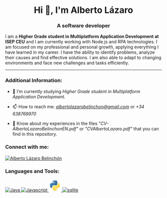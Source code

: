 <h1 align="center"> Hi 👋, I'm Alberto Lázaro </h1>


<h3 align="center">A software developer</h3>

I am a **Higher Grade student in Multiplatform Application Development at ISEP CEU** and I am currently working with Node.js and RPA technologies. I am focused on my professional and personal growth, applying everything I have learned in my career. I have the ability to identify problems, analyze their causes and find effective solutions. I am also able to adapt to changing environments and face new challenges and tasks efficiently.

---

<h3 align="left">Additional Information:</h3>

- 🌱 I’m currently studying *Higher Grade student in Multiplatform Application Development.*

- 📫 How to reach me: *albertolazarobelinchon@gmail.com* or *+34 638769970*

- 📄 Know about my experiences in the files *"CV-AlbertoLazaroBelinchonEN.pdf"* or *"CVAlbertoLazaro.pdf"* that you can find in this repository.

<h3 align="left">Connect with me:</h3>
<p align="left">
  <a href="www.linkedin.com/in/alberto-lazarob" target="blank">
    <img align="center" src="https://raw.githubusercontent.com/rahuldkjain/github-profile-readme-generator/master/src/images/icons/Social/linked-in-alt.svg"                    alt="Alberto Lázaro Belinchón" height="30" width="40" />
  </a>
</p>


<h3 align="left">Languages and Tools:</h3>
<p align="left"> 
  <a href="https://www.java.com/" target="_blank" rel="noreferrer"> 
    <img src="https://user-images.githubusercontent.com/104428151/209992068-410242c8-fd03-4066-afcc-721a1a668c83.svg" alt="Java" width="50" height="50"/> 
  </a>    
  <a href="https://developer.mozilla.org/es/docs/Web/JavaScript" target="_blank" rel="noreferrer"> 
    <img src="https://user-images.githubusercontent.com/104428151/209992413-dcce569b-5ab4-4e6b-b72e-12c7149213b2.png" alt="Javascript" width="40" height="40"/> 
  </a>    
  <a href="https://www.python.org" target="_blank" rel="noreferrer"> 
    <img src="https://raw.githubusercontent.com/devicons/devicon/master/icons/python/python-original.svg" alt="python" width="40" height="40"/> 
  </a>    
  <a href="https://www.sqlite.org/" target="_blank" rel="noreferrer"> 
    <img src="https://www.vectorlogo.zone/logos/sqlite/sqlite-icon.svg" alt="sqlite" width="40" height="40"/> 
  </a> 
</p>
